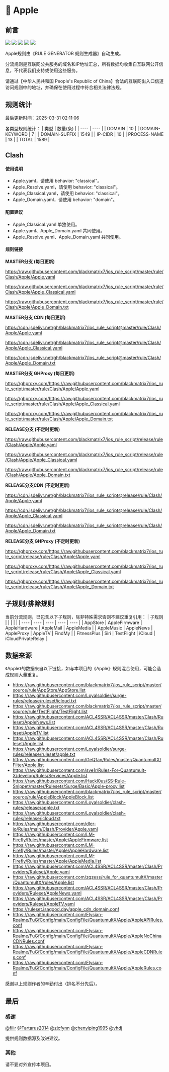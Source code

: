 # 🧸 Apple

## 前言

![](https://shields.io/badge/-移除重复规则-ff69b4) ![](https://shields.io/badge/-DOMAIN与DOMAIN--SUFFIX合并-green) ![](https://shields.io/badge/-DOMAIN--SUFFIX间合并-critical) ![](https://shields.io/badge/-DOMAIN--SUFFIX与DOMAIN--KEYWORD合并-blue) ![](https://shields.io/badge/-IP--CIDR(6)合并-blueviolet) 

Apple规则由《RULE GENERATOR 规则生成器》自动生成。

分流规则是互联网公共服务的域名和IP地址汇总，所有数据均收集自互联网公开信息，不代表我们支持或使用这些服务。

请通过【中华人民共和国 People's Republic of China】合法的互联网出入口信道访问规则中的地址，并确保在使用过程中符合相关法律法规。

## 规则统计

最后更新时间：2025-03-31 02:11:06

各类型规则统计：
| 类型 | 数量(条)  | 
| ---- | ----  |
| DOMAIN | 10  | 
| DOMAIN-KEYWORD | 7  | 
| DOMAIN-SUFFIX | 1549  | 
| IP-CIDR | 10  | 
| PROCESS-NAME | 13  | 
| TOTAL | 1589  | 


## Clash 

#### 使用说明
- Apple.yaml，请使用 behavior: "classical"。
- Apple_Resolve.yaml，请使用 behavior: "classical"。
- Apple_Classical.yaml，请使用 behavior: "classical"。
- Apple_Domain.yaml，请使用 behavior: "domain"。

#### 配置建议
- Apple_Classical.yaml 单独使用。
- Apple.yaml、Apple_Domain.yaml 共同使用。
- Apple_Resolve.yaml、Apple_Domain.yaml 共同使用。

#### 规则链接
**MASTER分支 (每日更新)**

https://raw.githubusercontent.com/blackmatrix7/ios_rule_script/master/rule/Clash/Apple/Apple.yaml

https://raw.githubusercontent.com/blackmatrix7/ios_rule_script/master/rule/Clash/Apple/Apple_Classical.yaml

https://raw.githubusercontent.com/blackmatrix7/ios_rule_script/master/rule/Clash/Apple/Apple_Domain.txt

**MASTER分支 CDN (每日更新)**

https://cdn.jsdelivr.net/gh/blackmatrix7/ios_rule_script@master/rule/Clash/Apple/Apple.yaml

https://cdn.jsdelivr.net/gh/blackmatrix7/ios_rule_script@master/rule/Clash/Apple/Apple_Classical.yaml

https://cdn.jsdelivr.net/gh/blackmatrix7/ios_rule_script@master/rule/Clash/Apple/Apple_Domain.txt

**MASTER分支 GHProxy (每日更新)**

https://ghproxy.com/https://raw.githubusercontent.com/blackmatrix7/ios_rule_script/master/rule/Clash/Apple/Apple.yaml

https://ghproxy.com/https://raw.githubusercontent.com/blackmatrix7/ios_rule_script/master/rule/Clash/Apple/Apple_Classical.yaml

https://ghproxy.com/https://raw.githubusercontent.com/blackmatrix7/ios_rule_script/master/rule/Clash/Apple/Apple_Domain.txt

**RELEASE分支 (不定时更新)**

https://raw.githubusercontent.com/blackmatrix7/ios_rule_script/release/rule/Clash/Apple/Apple.yaml

https://raw.githubusercontent.com/blackmatrix7/ios_rule_script/release/rule/Clash/Apple/Apple_Classical.yaml

https://raw.githubusercontent.com/blackmatrix7/ios_rule_script/release/rule/Clash/Apple/Apple_Domain.txt

**RELEASE分支CDN (不定时更新)**

https://cdn.jsdelivr.net/gh/blackmatrix7/ios_rule_script@release/rule/Clash/Apple/Apple.yaml

https://cdn.jsdelivr.net/gh/blackmatrix7/ios_rule_script@release/rule/Clash/Apple/Apple_Classical.yaml

https://cdn.jsdelivr.net/gh/blackmatrix7/ios_rule_script@release/rule/Clash/Apple/Apple_Domain.txt

**RELEASE分支 GHProxy (不定时更新)**

https://ghproxy.com/https://raw.githubusercontent.com/blackmatrix7/ios_rule_script/release/rule/Clash/Apple/Apple.yaml

https://ghproxy.com/https://raw.githubusercontent.com/blackmatrix7/ios_rule_script/release/rule/Clash/Apple/Apple_Classical.yaml

https://ghproxy.com/https://raw.githubusercontent.com/blackmatrix7/ios_rule_script/release/rule/Clash/Apple/Apple_Domain.txt

## 子规则/排除规则

当前分流规则，已包含以下子规则，除非特殊需求否则不建议重复引用：
| 子规则  |  |  |  |  | 
| ---- | ---- | ---- | ---- | ----  |
| AppStore | AppleFirmware | AppleHardware | AppleMail | AppleMedia  | 
| AppleMusic | AppleNews | AppleProxy | AppleTV | FindMy  | 
| FitnessPlus | Siri | TestFlight | iCloud | iCloudPrivateRelay  | 


## 数据来源

《Apple》的数据来自以下链接，如与本项目的《Apple》规则混合使用，可能会造成规则大量重复。

- https://raw.githubusercontent.com/blackmatrix7/ios_rule_script/master/source/rule/AppStore/AppStore.list
- https://raw.githubusercontent.com/Loyalsoldier/surge-rules/release/ruleset/icloud.txt
- https://raw.githubusercontent.com/blackmatrix7/ios_rule_script/master/source/rule/TestFlight/TestFlight.list
- https://raw.githubusercontent.com/ACL4SSR/ACL4SSR/master/Clash/Ruleset/AppleNews.list
- https://raw.githubusercontent.com/ACL4SSR/ACL4SSR/master/Clash/Ruleset/AppleTV.list
- https://raw.githubusercontent.com/ACL4SSR/ACL4SSR/master/Clash/Ruleset/Apple.list
- https://raw.githubusercontent.com/Loyalsoldier/surge-rules/release/ruleset/apple.txt
- https://raw.githubusercontent.com/GeQ1an/Rules/master/QuantumultX/Filter/Apple.list
- https://raw.githubusercontent.com/sve1r/Rules-For-Quantumult-X/develop/Rules/Services/Apple.list
- https://raw.githubusercontent.com/Hackl0us/SS-Rule-Snippet/master/Rulesets/Surge/Basic/Apple-proxy.list
- https://raw.githubusercontent.com/blackmatrix7/ios_rule_script/master/source/rule/AppleBlock/AppleBlock.list
- https://raw.githubusercontent.com/Loyalsoldier/clash-rules/release/apple.txt
- https://raw.githubusercontent.com/Loyalsoldier/clash-rules/release/icloud.txt
- https://raw.githubusercontent.com/dler-io/Rules/main/Clash/Provider/Apple.yaml
- https://raw.githubusercontent.com/LM-Firefly/Rules/master/Apple/AppleFirmware.list
- https://raw.githubusercontent.com/LM-Firefly/Rules/master/Apple/AppleHardware.list
- https://raw.githubusercontent.com/LM-Firefly/Rules/master/Apple/AppleMedia.list
- https://raw.githubusercontent.com/ACL4SSR/ACL4SSR/master/Clash/Providers/Ruleset/Apple.yaml
- https://raw.githubusercontent.com/zqzess/rule_for_quantumultX/master/QuantumultX/rules/Apple.list
- https://raw.githubusercontent.com/ACL4SSR/ACL4SSR/master/Clash/Providers/Ruleset/AppleNews.yaml
- https://raw.githubusercontent.com/ACL4SSR/ACL4SSR/master/Clash/Providers/Ruleset/AppleTV.yaml
- https://ruleset.isagood.day/apple_cdn_domain.conf
- https://raw.githubusercontent.com/Elysian-Realme/FuGfConfig/main/ConfigFile/QuantumultX/Apple/AppleAPIRules.conf
- https://raw.githubusercontent.com/Elysian-Realme/FuGfConfig/main/ConfigFile/QuantumultX/Apple/AppleNoChinaCDNRules.conf
- https://raw.githubusercontent.com/Elysian-Realme/FuGfConfig/main/ConfigFile/QuantumultX/Apple/AppleCDNRules.conf
- https://raw.githubusercontent.com/Elysian-Realme/FuGfConfig/main/ConfigFile/QuantumultX/Apple/AppleRules.conf


感谢以上规则作者的辛勤付出（排名不分先后）。

## 最后

### 感谢

[@fiiir](https://github.com/fiiir) [@Tartarus2014](https://github.com/Tartarus2014) [@zjcfynn](https://github.com/zjcfynn) [@chenyiping1995](https://github.com/chenyiping1995) [@vhdj](https://github.com/vhdj)

提供规则数据源及改进建议。

### 其他

请不要对外宣传本项目。